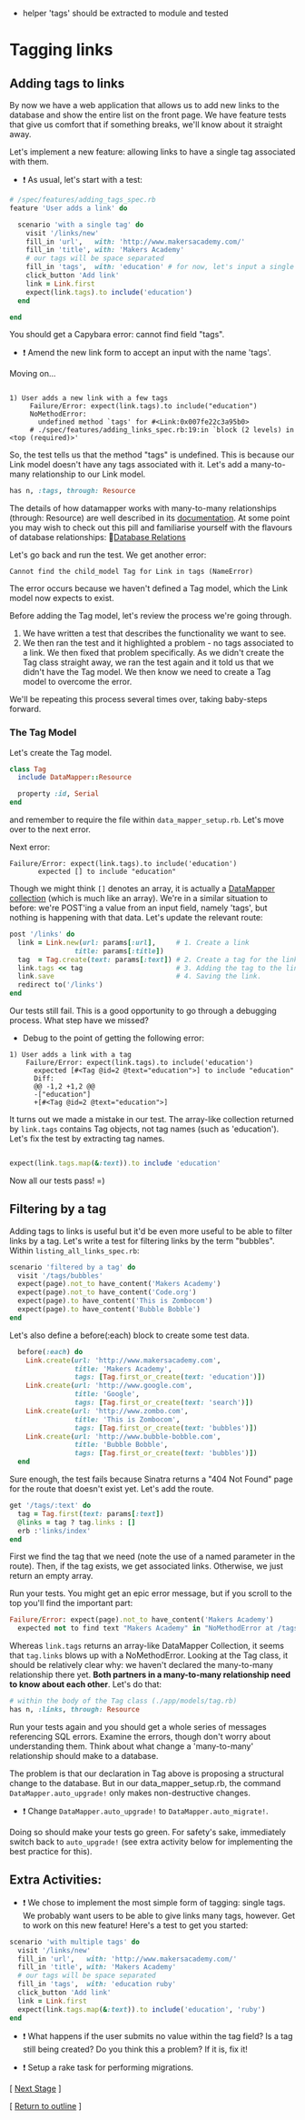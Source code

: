 * helper 'tags' should be extracted to module and tested

# Tagging links

## Adding tags to links

By now we have a web application that allows us to add new links to the database and show the entire list on the front page. We have feature tests that give us comfort that if something breaks, we'll know about it straight away.

Let's implement a new feature: allowing links to have a single tag associated with them.

* :exclamation: As usual, let's start with a test:

```ruby
# /spec/features/adding_tags_spec.rb
feature 'User adds a link' do

  scenario 'with a single tag' do
    visit '/links/new'
    fill_in 'url',   with: 'http://www.makersacademy.com/'
    fill_in 'title', with: 'Makers Academy'
    # our tags will be space separated
    fill_in 'tags',  with: 'education' # for now, let's input a single tag value. Later on we can go for multiple tags.
    click_button 'Add link'
    link = Link.first
    expect(link.tags).to include('education')
  end

end
```
You should get a Capybara error: cannot find field "tags".

* :exclamation: Amend the new link form to accept an input with the name 'tags'.

Moving on...

```

1) User adds a new link with a few tags
     Failure/Error: expect(link.tags).to include("education")
     NoMethodError:
       undefined method `tags' for #<Link:0x007fe22c3a95b0>
     # ./spec/features/adding_links_spec.rb:19:in `block (2 levels) in <top (required)>'
```

So, the test tells us that the method "tags" is undefined. This is because our Link model doesn't have any tags associated with it. Let's add a many-to-many relationship to our Link model.

```ruby
has n, :tags, through: Resource
```

The details of how datamapper works with many-to-many relationships (through: Resource) are well described in its [documentation](http://datamapper.org/docs/associations.html). At some point you may wish to check out this pill and familiarise yourself with the flavours of database relationships: :pill:[Database Relations](../pills/database_relations)

Let's go back and run the test. We get another error:

```
Cannot find the child_model Tag for Link in tags (NameError)
```

The error occurs because we haven't defined a Tag model, which the Link model now expects to exist.

Before adding the Tag model, let's review the process we're going through.  
1. We have written a test that describes the functionality we want to see.  
2. We then ran the test and it highlighted a problem - no tags associated to a link. We then fixed that problem specifically. As we didn't create the Tag class straight away, we ran the test again and it told us that we didn't have the Tag model. We then know we need to create a Tag model to overcome the error.

We'll be repeating this process several times over, taking baby-steps forward.

### The Tag Model

Let's create the Tag model.

```ruby
class Tag
  include DataMapper::Resource

  property :id, Serial
end
```
and remember to require the file within ```data_mapper_setup.rb```.
Let's move over to the next error.

Next error:
```
Failure/Error: expect(link.tags).to include('education')
       expected [] to include "education"
```
Though we might think `[]` denotes an array, it is actually a [DataMapper collection](http://www.rubydoc.info/github/datamapper/dm-core/master/DataMapper/Collection) (which is much like an array). We're in a similar situation to before: we're POST'ing a value from an input field, namely 'tags', but nothing is happening with that data. Let's update the relevant route:

```ruby
post '/links' do
  link = Link.new(url: params[:url],     # 1. Create a link
                title: params[:title])
  tag  = Tag.create(text: params[:text]) # 2. Create a tag for the link
  link.tags << tag                       # 3. Adding the tag to the link's DataMapper collection.
  link.save                              # 4. Saving the link.
  redirect to('/links')
end
```

Our tests still fail. This is a good opportunity to go through a debugging process. What step have we missed?

* Debug to the point of getting the following error:

```
1) User adds a link with a tag
    Failure/Error: expect(link.tags).to include('education')
      expected [#<Tag @id=2 @text="education">] to include "education"
      Diff:
      @@ -1,2 +1,2 @@
      -["education"]
      +[#<Tag @id=2 @text="education">]
```

It turns out we made a mistake in our test. The array-like collection returned by `link.tags` contains Tag objects, not tag names (such as 'education'). Let's fix the test by extracting tag names.

```ruby

expect(link.tags.map(&:text)).to include 'education'

```
Now all our tests pass! =)

## Filtering by a tag

Adding tags to links is useful but it'd be even more useful to be able to filter links by a tag. Let's write a test for filtering links by the term "bubbles".
Within ```listing_all_links_spec.rb```:
```ruby
scenario 'filtered by a tag' do
  visit '/tags/bubbles'
  expect(page).not_to have_content('Makers Academy')
  expect(page).not_to have_content('Code.org')
  expect(page).to have_content('This is Zombocom')
  expect(page).to have_content('Bubble Bobble')
end
```

Let's also define a before(:each) block to create some test data.

```ruby
  before(:each) do
    Link.create(url: 'http://www.makersacademy.com',
                title: 'Makers Academy',
                tags: [Tag.first_or_create(text: 'education')])
    Link.create(url: 'http://www.google.com',
                title: 'Google',
                tags: [Tag.first_or_create(text: 'search')])
    Link.create(url: 'http://www.zombo.com',
                title: 'This is Zombocom',
                tags: [Tag.first_or_create(text: 'bubbles')])
    Link.create(url: 'http://www.bubble-bobble.com',
                title: 'Bubble Bobble',
                tags: [Tag.first_or_create(text: 'bubbles')])
  end
```

Sure enough, the test fails because Sinatra returns a "404 Not Found" page for the route that doesn't exist yet. Let's add the route.

```ruby
get '/tags/:text' do
  tag = Tag.first(text: params[:text])
  @links = tag ? tag.links : []
  erb :'links/index'
end
```

First we find the tag that we need (note the use of a named parameter in the route). Then, if the tag exists, we get associated links. Otherwise, we just return an empty array.

Run your tests. You might get an epic error message, but if you scroll to the top you'll find the important part:

```ruby
Failure/Error: expect(page).not_to have_content('Makers Academy')
  expected not to find text "Makers Academy" in "NoMethodError at /tags/bubbles undefined method `links' for #<Tag @id=8 @text=\'bubbles\'"
```
Whereas `link.tags` returns an array-like DataMapper Collection, it seems that `tag.links` blows up with a NoMethodError. Looking at the Tag class, it should be relatively clear why: we haven't declared the many-to-many relationship there yet. **Both partners in a many-to-many relationship need to know about each other**. Let's do that:
```ruby
# within the body of the Tag class (./app/models/tag.rb)
has n, :links, through: Resource
```
Run your tests again and you should get a whole series of messages referencing SQL errors. Examine the errors, though don't worry about understanding them. Think about what change a 'many-to-many' relationship should make to a database.

The problem is that our declaration in Tag above is proposing a structural change to the database. But in our data_mapper_setup.rb, the command `DataMapper.auto_upgrade!` only makes non-destructive changes.
* :exclamation: Change `DataMapper.auto_upgrade!` to `DataMapper.auto_migrate!`.

Doing so should make your tests go green. For safety's sake, immediately switch back to `auto_upgrade!` (see extra activity below for implementing the best practice for this).


## Extra Activities:

* :exclamation: We chose to implement the most simple form of tagging: single tags. We probably want users to be able to give links many tags, however. Get to work on this new feature! Here's a test to get you started:
```ruby
scenario 'with multiple tags' do
  visit '/links/new'
  fill_in 'url',   with: 'http://www.makersacademy.com/'
  fill_in 'title', with: 'Makers Academy'
  # our tags will be space separated
  fill_in 'tags',  with: 'education ruby'
  click_button 'Add link'
  link = Link.first
  expect(link.tags.map(&:text)).to include('education', 'ruby')
end
```
* :exclamation: What happens if the user submits no value within the tag field? Is a tag still being created? Do you think this a problem? If it is, fix it!

* :exclamation: Setup a rake task for performing migrations.

[ [Next Stage](bookmark_manager_stage_2.md) ]

[ [Return to outline](bookmark_manager.md) ]
